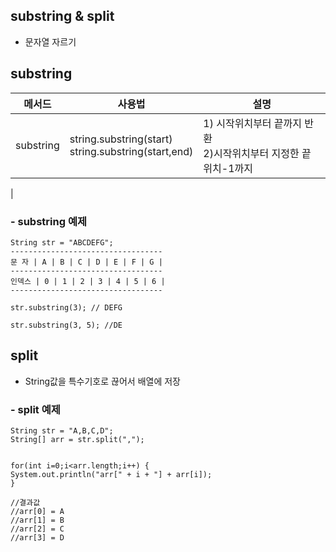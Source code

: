 ## substring & split

- 문자열 자르기

## substring

| 메서드    | 사용법                                                 | 설명                                                               |
| --------- | ------------------------------------------------------ | ------------------------------------------------------------------ |
| substring | string.substring(start)<br>string.substring(start,end) | 1) 시작위치부터 끝까지 반환<br>2)시작위치부터 지정한 끝 위치-1까지 |

|

### - substring 예제

```
String str = "ABCDEFG";
----------------------------------
문 자 | A | B | C | D | E | F | G |
----------------------------------
인덱스 | 0 | 1 | 2 | 3 | 4 | 5 | 6 |
----------------------------------

str.substring(3); // DEFG

str.substring(3, 5); //DE
```

## split

- String값을 특수기호로 끊어서 배열에 저장

### - split 예제

```
String str = "A,B,C,D";
String[] arr = str.split(",");


for(int i=0;i<arr.length;i++) {
System.out.println("arr[" + i + "] + arr[i]);
}

//결과값
//arr[0] = A
//arr[1] = B
//arr[2] = C
//arr[3] = D
```
